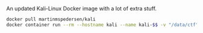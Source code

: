 An updated Kali-Linux Docker image with a lot of extra stuff.

```bash
docker pull martinmspedersen/kali
docker container run --rm --hostname kali --name kali-$$ -v "/data/ctf":/data -w /data -it martinmspedersen/kali:latest'
```
